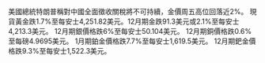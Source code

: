 美國總統特朗普稱對中國全面徵收關稅將不可持續，金價周五高位回落近2%。 現貨黃金跌1.7%至每安士4,251.82美元。12月期金跌91.3美元或2.1%至每安士4,213.3美元。 12月期銀價格跌6%至每安士50.104美元。 12月期銅價格跌0.6%至每磅4.9695美元。 1月期鉑金價格跌7.7%至每安士1,619.5美元。 12月期鈀金價格跌9.3%至每安士1,522.3美元。